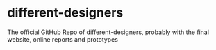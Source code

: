 # different-designers
The official GitHub Repo of different-designers, probably with the final website, online reports and prototypes
